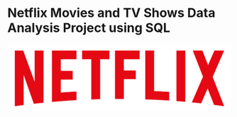 # Netflix Movies and TV Shows Data Analysis Project using SQL

![Netflix Logo](https://github.com/Suranjan-Dey/netflix-sql-project/blob/main/Netflix%20Logo.png)
